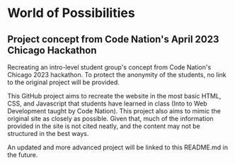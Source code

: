 # World of Possibilities
## Project concept from Code Nation's April 2023 Chicago Hackathon
Recreating an intro-level student group's concept from Code Nation's Chicago 2023 hackathon.
To protect the anonymity of the students, no link to the original project will be provided.

This GitHub project aims to recreate the website in the most basic HTML, CSS, and Javascript that students have learned in class (Into to Web Development taught by Code Nation).  This project also aims to mimic the original site as closely as possible.  Given that, much of the information provided in the site is not cited neatly, and the content may not be structured in the best ways.

An updated and more advanced project will be linked to this README.md in the future.
